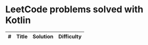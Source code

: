 # LeetCode problems solved with Kotlin

| # | Title | Solution | Difficulty |
| ------ | ------ | ------ | ------ |